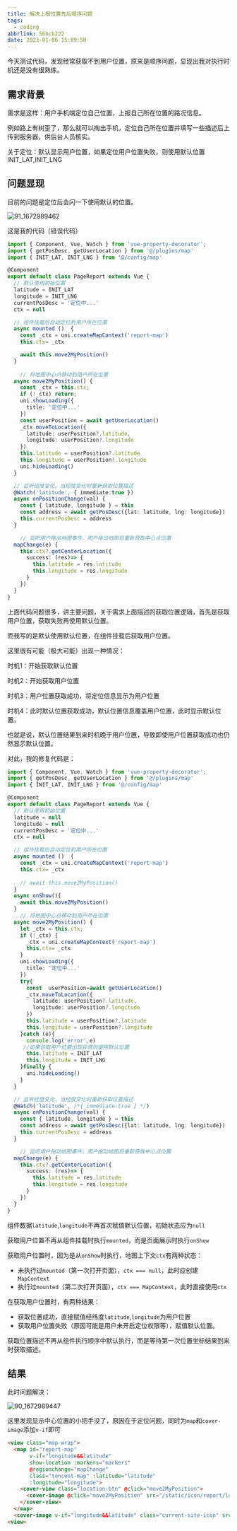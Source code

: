 ```yaml
---
title: 解决上报位置先后顺序问题
tags:
  - coding
abbrlink: 56bcb222
date: 2023-01-06 15:09:50
---
```


今天测试代码，发现经常获取不到用户位置，原来是顺序问题，显现出我对执行时机还是没有很熟练。



## 需求背景

需求是这样：用户手机端定位自己位置，上报自己所在位置的路况信息。

例如路上有树歪了，那么就可以掏出手机，定位自己所在位置并填写一些描述后上传到服务器，供后台人员核实。

关于定位：默认显示用户位置，如果定位用户位置失败，则使用默认位置INIT_LAT,INIT_LNG

## 问题显现

目前的问题是定位后会闪一下使用默认的位置。

![91_1672989462](解决上报位置先后顺序问题/91_1672989462.gif)

这是我的代码（错误代码）

```typescript
import { Component, Vue, Watch } from 'vue-property-decorator';
import { getPosDesc, getUserLocation } from '@/plugins/map'
import { INIT_LAT, INIT_LNG } from '@/config/map'

@Component
export default class PageReport extends Vue {
  // 默认使用初始位置
  latitude = INIT_LAT
  longitude = INIT_LNG
  currentPosDesc = '定位中...'
  ctx = null

  // 组件挂载后自动定位到用户所在位置
  async mounted ()  {
    const _ctx = uni.createMapContext('report-map')
    this.ctx= _ctx

    await this.move2MyPosition()
  }
  
 	// 将地图中心点移动到用户所在位置
  async move2MyPosition() {
    const _ctx = this.ctx;
    if (!_ctx) return;
    uni.showLoading({
      title: '定位中...'
    })
    const userPosition = await getUserLocation()
    _ctx.moveToLocation({
      latitude: userPosition?.latitude,
      longitude: userPosition?.longitude
    })
    this.latitude = userPosition?.latitude
    this.longitude = userPosition?.longitude
    uni.hideLoading()
  }

  // 监听经度变化，当经度变化时重新获取位置描述
  @Watch('latitude', { immediate:true })
  async onPositionChange(val) {
    const { latitude, longitude } = this
    const address = await getPosDesc({lat: latitude, lng: longitude})
    this.currentPosDesc = address
  }

	// 监听用户拖动地图事件，用户拖动地图将重新获取中心点位置
  mapChange(e) {
    this.ctx?.getCenterLocation({
      success: (res)=> {
        this.latitude = res.latitude
        this.longitude = res.longitude
      }
    })
  }
}
```

上面代码问题很多，讲主要问题，关于需求上面描述的获取位置逻辑，首先是获取用户位置，获取失败再使用默认位置。

而我写的是默认使用默认位置，在组件挂载后获取用户位置。

这里很有可能（极大可能）出现一种情况：

时机1：开始获取默认位置

时机2：开始获取用户位置

时机3：用户位置获取成功，将定位信息显示为用户位置

时机4：此时默认位置获取成功，默认位置信息覆盖用户位置，此时显示默认位置。

也就是说，默认位置结果到来时机晚于用户位置，导致即使用户位置获取成功也仍然显示默认位置。

对此，我的修复代码是：

```typescript
import { Component, Vue, Watch } from 'vue-property-decorator';
import { getPosDesc, getUserLocation } from '@/plugins/map'
import { INIT_LAT, INIT_LNG } from '@/config/map'

@Component
export default class PageReport extends Vue {
  // 默认使用初始位置
  latitude = null
  longitude = null
  currentPosDesc = '定位中...'
  ctx = null

  // 组件挂载后自动定位到用户所在位置
  async mounted ()  {
    const _ctx = uni.createMapContext('report-map')
    this.ctx= _ctx
		
    // await this.move2MyPosition()
  }
  async onShow(){
    await this.move2MyPosition()
  }
 	// 将地图中心点移动到用户所在位置
  async move2MyPosition() {
    let _ctx = this.ctx;
    if (!_ctx) {
      _ctx = uni.createMapContext('report-map')
      this.ctx= _ctx
    }
    uni.showLoading({
      title: '定位中...'
    })
    try{
      const  userPosition=await getUserLocation()
      _ctx.moveToLocation({
        latitude: userPosition?.latitude,
        longitude: userPosition?.longitude
      })
      this.latitude = userPosition?.latitude
      this.longitude = userPosition?.longitude
    }catch (e){
      console.log('error',e)
     //如果获取用户位置出现异常则使用默认位置
      this.latitude = INIT_LAT
      this.longitude = INIT_LNG
    }finally {
      uni.hideLoading()
    }
  }

  // 监听经度变化，当经度变化时重新获取位置描述
  @Watch('latitude', /*{ immediate:true } */)
  async onPositionChange(val) {
    const { latitude, longitude } = this
    const address = await getPosDesc({lat: latitude, lng: longitude})
    this.currentPosDesc = address
  }

	// 监听用户拖动地图事件，用户拖动地图将重新获取中心点位置
  mapChange(e) {
    this.ctx?.getCenterLocation({
      success: (res)=> {
        this.latitude = res.latitude
        this.longitude = res.longitude
      }
    })
  }
}
```

组件数据`latitude`,`longitude`不再首次赋值默认位置，初始状态应为`null`

获取用户位置不再从组件挂载时执行`mounted`，而是页面展示时执行`onShow`

获取用户位置时，因为是从`onShow`时执行，地图上下文`ctx`有两种状态：

- 未执行过`mounted`（第一次打开页面），`ctx === null`，此时应创建`MapContext`
- 执行过`mounted`（第二次打开页面），`ctx === MapContext`，此时直接使用`ctx`

在获取用户位置时，有两种结果：

- 获取位置成功，直接赋值经纬度`latitude`,`longitude`为用户位置
- 获取用户位置失败（原因可能是用户未开启定位权限等），赋值默认位置。

获取位置描述不再从组件执行顺序中默认执行，而是等待第一次位置坐标结果到来时获取描述。

## 结果

此时问题解决：

![90_1672989447](解决上报位置先后顺序问题/90_1672989447.gif)

这里发现显示中心位置的小把手没了，原因在于定位问题，同时为`map`和`cover-image`添加`v-if`即可

```html
<view class="map-wrap">
  <map id="report-map" 
       v-if="longitude&&latitude"
       show-location :markers="markers"
       @regionchange="mapChange"
       class="tencent-map" :latitude="latitude"
       :longitude="longitude">
    <cover-view class="location-btn" @click="move2MyPosition">
      <cover-image @click="move2MyPosition" src="/static/icon/report/location.png" class="icon" mode="widthFix" />
    </cover-view>
  </map>
  <cover-image v-if="longitude&&latitude" class="current-site-icon" src="/static/icon/report/choice-marker.png"/>
<view>
```


